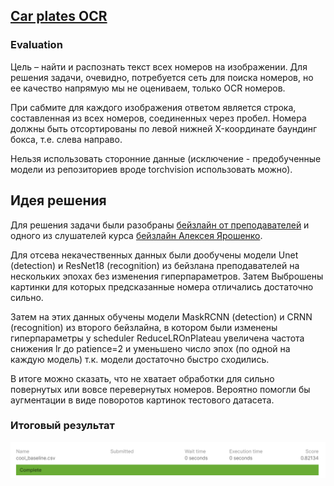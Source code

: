 ## [Car plates OCR](https://www.kaggle.com/c/car-plates-ocr-made/overview)
### Evaluation

Цель – найти и распознать текст всех номеров на изображении. Для решения задачи, очевидно, потребуется сеть для поиска номеров, но ее качество напрямую мы не оцениваем, только OCR номеров.

При сабмите для каждого изображения ответом является cтрока, составленная из всех номеров, соединенных через пробел.
Номера должны быть отсортированы по левой нижней X-координате баундинг бокса, т.е. слева направо.

Нельзя использовать сторонние данные (исключение - предобученные модели из репозиториев вроде torchvision использовать можно).

## Идея решения
Для решения задачи были разобраны [бейзлайн от преподавателей](https://github.com/BorisLestsov/MADE/tree/master/contest2) и одного из слушателей курса [бейзлайн Алексея Ярошенко](https://github.com/alexyar88/car-plate-numbers-ocr).

Для отсева некачественных данных были дообучены модели Unet (detection) и ResNet18 (recognition) из бейзлана преподавателей на нескольких эпохах без изменения гиперпараметров. Затем Выброшены картинки для которых предсказанные номера отличались достаточно сильно.

Затем на этих данных обучены модели MaskRCNN (detection) и CRNN (recognition) из второго бейзлайна, в котором были изменены гиперпараметры у scheduler ReduceLROnPlateau увеличена частота снижения lr до patience=2 и уменьшено число эпох (по одной на каждую модель) т.к. модели достаточно быстро сходились.

В итоге можно сказать, что не хватает обработки для сильно повернутых или вовсе перевернутых номеров. Вероятно помогли бы аугментации в виде поворотов картинок тестового датасета.

### Итоговый результат

![](best_submission.png)
